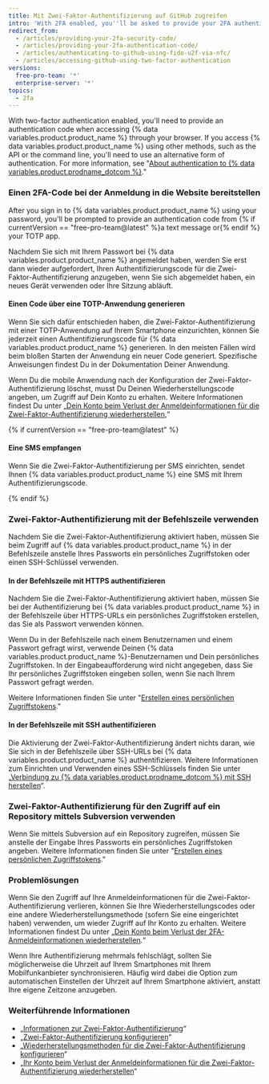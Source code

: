 ```yaml
---
title: Mit Zwei-Faktor-Authentifizierung auf GitHub zugreifen
intro: 'With 2FA enabled, you''ll be asked to provide your 2FA authentication code, as well as your password, when you sign in to {% data variables.product.product_name %}.'
redirect_from:
  - /articles/providing-your-2fa-security-code/
  - /articles/providing-your-2fa-authentication-code/
  - /articles/authenticating-to-github-using-fido-u2f-via-nfc/
  - /articles/accessing-github-using-two-factor-authentication
versions:
  free-pro-team: '*'
  enterprise-server: '*'
topics:
  - 2fa
---
```


With two-factor authentication enabled, you'll need to provide an authentication code when accessing {% data variables.product.product_name %} through your browser. If you access {% data variables.product.product_name %} using other methods, such as the API or the command line, you'll need to use an alternative form of authentication. For more information, see "[About authentication to {% data variables.product.prodname_dotcom %}](/github/authenticating-to-github/about-authentication-to-github)."

### Einen 2FA-Code bei der Anmeldung in die Website bereitstellen

After you sign in to {% data variables.product.product_name %} using your password, you'll be prompted to provide an authentication code from {% if currentVersion == "free-pro-team@latest" %}a text message or{% endif %} your TOTP app.

Nachdem Sie sich mit Ihrem Passwort bei {% data variables.product.product_name %} angemeldet haben, werden Sie erst dann wieder aufgefordert, Ihren Authentifizierungscode für die Zwei-Faktor-Authentifizierung anzugeben, wenn Sie sich abgemeldet haben, ein neues Gerät verwenden oder Ihre Sitzung abläuft.

#### Einen Code über eine TOTP-Anwendung generieren

Wenn Sie sich dafür entschieden haben, die Zwei-Faktor-Authentifizierung mit einer TOTP-Anwendung auf Ihrem Smartphone einzurichten, können Sie jederzeit einen Authentifizierungscode für {% data variables.product.product_name %} generieren. In den meisten Fällen wird beim bloßen Starten der Anwendung ein neuer Code generiert. Spezifische Anweisungen findest Du in der Dokumentation Deiner Anwendung.

Wenn Du die mobile Anwendung nach der Konfiguration der Zwei-Faktor-Authentifizierung löschst, musst Du Deinen Wiederherstellungscode angeben, um Zugriff auf Dein Konto zu erhalten. Weitere Informationen findest Du unter „[Dein Konto beim Verlust der Anmeldeinformationen für die Zwei-Faktor-Authentifizierung wiederherstellen](/articles/recovering-your-account-if-you-lose-your-2fa-credentials),“

{% if currentVersion == "free-pro-team@latest" %}

#### Eine SMS empfangen

Wenn Sie die Zwei-Faktor-Authentifizierung per SMS einrichten, sendet Ihnen {% data variables.product.product_name %} eine SMS mit Ihrem Authentifizierungscode.

{% endif %}

### Zwei-Faktor-Authentifizierung mit der Befehlszeile verwenden

Nachdem Sie die Zwei-Faktor-Authentifizierung aktiviert haben, müssen Sie beim Zugriff auf {% data variables.product.product_name %} in der Befehlszeile anstelle Ihres Passworts ein persönliches Zugriffstoken oder einen SSH-Schlüssel verwenden.

#### In der Befehlszeile mit HTTPS authentifizieren

Nachdem Sie die Zwei-Faktor-Authentifizierung aktiviert haben, müssen Sie bei der Authentifizierung bei {% data variables.product.product_name %} in der Befehlszeile über HTTPS-URLs ein persönliches Zugriffstoken erstellen, das Sie als Passwort verwenden können.

Wenn Du in der Befehlszeile nach einem Benutzernamen und einem Passwort gefragt wirst, verwende Deinen {% data variables.product.product_name %}-Benutzernamen und Dein persönliches Zugriffstoken. In der Eingabeaufforderung wird nicht angegeben, dass Sie Ihr persönliches Zugriffstoken eingeben sollen, wenn Sie nach Ihrem Passwort gefragt werden.

Weitere Informationen finden Sie unter "[Erstellen eines persönlichen Zugriffstokens](/github/authenticating-to-github/creating-a-personal-access-token)."

#### In der Befehlszeile mit SSH authentifizieren

Die Aktivierung der Zwei-Faktor-Authentifizierung ändert nichts daran, wie Sie sich in der Befehlszeile über SSH-URLs bei {% data variables.product.product_name %} authentifizieren. Weitere Informationen zum Einrichten und Verwenden eines SSH-Schlüssels finden Sie unter „[Verbindung zu {% data variables.product.prodname_dotcom %} mit SSH herstellen](/articles/connecting-to-github-with-ssh/)“.

### Zwei-Faktor-Authentifizierung für den Zugriff auf ein Repository mittels Subversion verwenden

Wenn Sie mittels Subversion auf ein Repository zugreifen, müssen Sie anstelle der Eingabe Ihres Passworts ein persönliches Zugriffstoken angeben. Weitere Informationen finden Sie unter "[Erstellen eines persönlichen Zugriffstokens](/github/authenticating-to-github/creating-a-personal-access-token)."

### Problemlösungen

Wenn Sie den Zugriff auf Ihre Anmeldeinformationen für die Zwei-Faktor-Authentifizierung verlieren, können Sie Ihre Wiederherstellungscodes oder eine andere Wiederherstellungsmethode (sofern Sie eine eingerichtet haben) verwenden, um wieder Zugriff auf Ihr Konto zu erhalten. Weitere Informationen findest Du unter „[Dein Konto beim Verlust der 2FA-Anmeldeinformationen wiederherstellen](/articles/recovering-your-account-if-you-lose-your-2fa-credentials).“

Wenn Ihre Authentifizierung mehrmals fehlschlägt, sollten Sie möglicherweise die Uhrzeit auf Ihrem Smartphones mit Ihrem Mobilfunkanbieter synchronisieren. Häufig wird dabei die Option zum automatischen Einstellen der Uhrzeit auf Ihrem Smartphone aktiviert, anstatt Ihre eigene Zeitzone anzugeben.

### Weiterführende Informationen

- „[Informationen zur Zwei-Faktor-Authentifizierung](/articles/about-two-factor-authentication)“
- „[Zwei-Faktor-Authentifizierung konfigurieren](/articles/configuring-two-factor-authentication)“
- „[Wiederherstellungsmethoden für die Zwei-Faktor-Authentifizierung konfigurieren](/articles/configuring-two-factor-authentication-recovery-methods)“
- „[Ihr Konto beim Verlust der Anmeldeinformationen für die Zwei-Faktor-Authentifizierung wiederherstellen](/articles/recovering-your-account-if-you-lose-your-2fa-credentials)“
